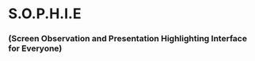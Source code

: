 # S.O.P.H.I.E
### (**S**creen **O**bservation and **P**resentation **H**ighlighting **I**nterface for **E**veryone)